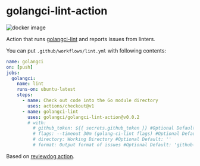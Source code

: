 # golangci-lint-action

![docker image](https://github.com/golangci/golangci-lint-action/workflows/docker%20image/badge.svg)

Action that runs [golangci-lint](https://github.com/golangci/golangci-lint) and reports issues from linters.

You can put `.github/workflows/lint.yml` with following contents:

```yaml
name: golangci
on: [push]
jobs:
  golangci:
    name: lint
    runs-on: ubuntu-latest
    steps:
      - name: Check out code into the Go module directory
        uses: actions/checkout@v1
      - name: golangci-lint
        uses: golangci/golangci-lint-action@v0.0.2
        # with:
          # github_token: ${{ secrets.github_token }} #Optional Default: ''
          # flags: --timeout 30m (golang-ci-lint flags) #Optional Default: ''
          # directory: Working Directory #Optional Default: ''
          # format: Output format of issues #Optional Default: 'github-actions'
```

Based on [reviewdog action](https://github.com/reviewdog/action-golangci-lint).
